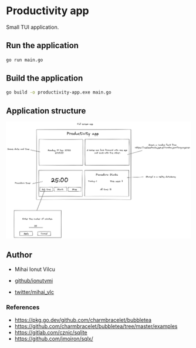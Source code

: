 
# Productivity app

Small TUI application.

## Run the application

```sh
go run main.go
```

## Build the application

```sh
go build -o productivity-app.exe main.go
```

## Application structure

![](./structure.excalidraw.png)

## Author

- Mihai Ionut Vilcu

- [github/ionutvmi](https://github.com/ionutvmi)
- [twitter/mihai_vlc](http://twitter.com/mihai_vlc)

### References

- https://pkg.go.dev/github.com/charmbracelet/bubbletea
- https://github.com/charmbracelet/bubbletea/tree/master/examples
- https://gitlab.com/cznic/sqlite
- https://github.com/jmoiron/sqlx/
